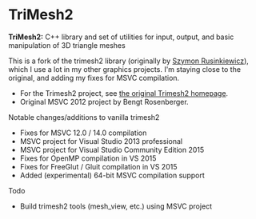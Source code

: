 # TriMesh2

**TriMesh2:** C++ library and set of utilities for input, output, and basic manipulation of 3D triangle meshes

This is a fork of the trimesh2 library (originally by [Szymon Rusinkiewicz](https://www.cs.princeton.edu/~smr/)), which I use a lot in my other graphics projects. I'm staying close to the original, and adding my fixes for MSVC compilation.

 * For the Trimesh2 project, see [the original Trimesh2 homepage](http://gfx.cs.princeton.edu/proj/trimesh2/).
 * Original MSVC 2012 project by Bengt Rosenberger.

Notable changes/additions to vanilla trimesh2
 * Fixes for MSVC 12.0 / 14.0 compilation
 * MSVC project for Visual Studio 2013 professional
 * MSVC project for Visual Studio Community Edition 2015
 * Fixes for OpenMP compilation in VS 2015
 * Fixes for FreeGlut / Gluit compilation in VS 2015
 * Added (experimental) 64-bit MSVC compilation support

Todo
 * Build trimesh2 tools (mesh_view, etc.) using MSVC project
